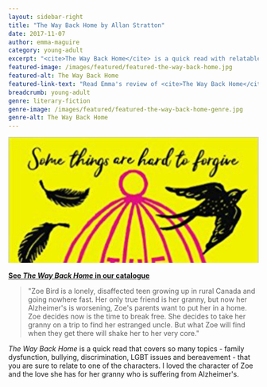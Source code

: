 ```yaml
---
layout: sidebar-right
title: "The Way Back Home by Allan Stratton"
date: 2017-11-07
author: emma-maguire
category: young-adult
excerpt: "<cite>The Way Back Home</cite> is a quick read with relatable characters that covers many topics."
featured-image: /images/featured/featured-the-way-back-home.jpg
featured-alt: The Way Back Home
featured-link-text: "Read Emma's review of <cite>The Way Back Home</cite>, by Allan Stratton."
breadcrumb: young-adult
genre: literary-fiction
genre-image: /images/featured/featured-the-way-back-home-genre.jpg
genre-alt: The Way Back Home
---
```


![The Way Back Home](/images/featured/featured-the-way-back-home.jpg)

**[See <cite>The Way Back Home</cite> in our catalogue](https://suffolk.spydus.co.uk/cgi-bin/spydus.exe/ENQ/OPAC/BIBENQ?BRN=2137333)**

> "Zoe Bird is a lonely, disaffected teen growing up in rural Canada and going nowhere fast. Her only true friend is her granny, but now her Alzheimer's is worsening, Zoe's parents want to put her in a home. Zoe decides now is the time to break free. She decides to take her granny on a trip to find her estranged uncle. But what Zoe will find when they get there will shake her to her very core."

<cite>The Way Back Home</cite> is a quick read that covers so many topics - family dysfunction, bullying, discrimination, LGBT issues and bereavement - that you are sure to relate to one of the characters. I loved the character of Zoe and the love she has for her granny who is suffering from Alzheimer's.
